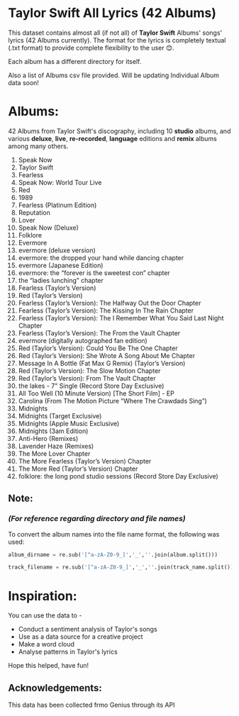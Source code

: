 # Taylor Swift All Lyrics (42 Albums)

This dataset contains almost all (if not all) of **Taylor Swift** Albums' songs' lyrics (42 Albums currently). The format for the lyrics is completely textual (.txt format) to provide complete flexibility to the user 😊.

Each album has a different directory for itself.

Also a list of Albums csv file provided. Will be updating Individual Album data soon!

# Albums:
42 Albums from Taylor Swift's discography, including 10 **studio** albums, and various **deluxe**, **live**, **re-recorded**, **language** editions and **remix** albums among many others.

1. Speak Now	
2. Taylor Swift	
3. Fearless	
4. Speak Now: World Tour Live	
5. Red	
6. 1989	
7. Fearless (Platinum Edition)	
8. Reputation	
9. Lover	
10. Speak Now (Deluxe)	
11. Folklore	
12. Evermore	
13. evermore (deluxe version)	
14. evermore: the dropped your hand while dancing chapter	
15. evermore (Japanese Edition)	
16. evermore: the “forever is the sweetest con” chapter	
17. the “ladies lunching” chapter	
18. Fearless (Taylor’s Version)	
19. Red (Taylor’s Version)	
20. Fearless (Taylor’s Version): The Halfway Out the Door Chapter	
21. Fearless (Taylor’s Version): The Kissing In The Rain Chapter	
22. Fearless (Taylor’s Version): The I Remember What You Said Last Night Chapter	
23. Fearless (Taylor’s Version): The From the Vault Chapter	
24. evermore (digitally autographed fan edition)	
25. Red (Taylor’s Version): Could You Be The One Chapter	
26. Red (Taylor’s Version): She Wrote A Song About Me Chapter	
27. Message In A Bottle (Fat Max G Remix) (Taylor’s Version) 	
28. Red (Taylor’s Version): The Slow Motion Chapter 	
29. Red (Taylor’s Version): From The Vault Chapter 	
30. the lakes - 7" Single (Record Store Day Exclusive)	
31. All Too Well (10 Minute Version) [The Short Film] - EP	
32. Carolina (From The Motion Picture “Where The Crawdads Sing”)	
33. Midnights	
34. Midnights (Target Exclusive)	
35. Midnights (Apple Music Exclusive) 	
36. Midnights (3am Edition)	
37. Anti-Hero (Remixes) 	
38. Lavender Haze (Remixes)	
39. The More Lover Chapter	
40. The More Fearless (Taylor’s Version) Chapter	
41. The More Red (Taylor’s Version) Chapter	
42. folklore: the long pond studio sessions (Record Store Day Exclusive)	

## Note:
### *(For reference regarding directory and file names)*

To convert the album names into the file name format, the following was used:

```python
album_dirname = re.sub('[^a-zA-Z0-9_]','_',''.join(album.split()))

```
```python
track_filename = re.sub('[^a-zA-Z0-9_]','_',''.join(track_name.split())) + '.txt'

```
# Inspiration:

 You can use the data to -
- Conduct a sentiment analysis of Taylor's songs
- Use as a data source for a creative project
- Make a word cloud 
- Analyse patterns in Taylor's lyrics

Hope this helped, have fun!

## Acknowledgements:
 This data has been collected frmo Genius through its API
